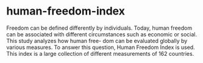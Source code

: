 # human-freedom-index
Freedom can be defined differently by individuals. Today, human freedom can be associated with different circumstances such as economic or social. This study analyzes how human free- dom can be evaluated globally by various measures. To answer this question, Human Freedom Index is used. This index is a large collection of different measurements of 162 countries. 
